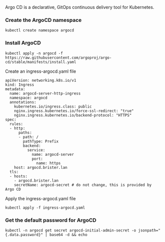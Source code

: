 Argo CD is a declarative, GitOps continuous delivery tool for Kubernetes.

### Create the ArgoCD namespace
```
kubectl create namespace argocd
```

### Install ArgoCD
```
kubectl apply -n argocd -f https://raw.githubusercontent.com/argoproj/argo-cd/stable/manifests/install.yaml
```
Create an ingress-argocd.yaml file 
```
apiVersion: networking.k8s.io/v1
kind: Ingress
metadata:
  name: argocd-server-http-ingress
  namespace: argocd
  annotations:
    kubernetes.io/ingress.class: public
    nginx.ingress.kubernetes.io/force-ssl-redirect: "true"
    nginx.ingress.kubernetes.io/backend-protocol: "HTTPS"
spec:
  rules:
  - http:
      paths:
      - path: /
        pathType: Prefix
        backend:
          service:
            name: argocd-server
            port:
              name: https
    host: argocd.brister.lan
  tls:
  - hosts:
    - argocd.brister.lan
    secretName: argocd-secret # do not change, this is provided by Argo CD
```

Apply the ingress-argocd.yaml file
```
kubectl apply -f ingress-argocd.yaml
```
### Get the default password for ArgoCD
```
kubectl -n argocd get secret argocd-initial-admin-secret -o jsonpath="{.data.password}" | base64 -d && echo
```
